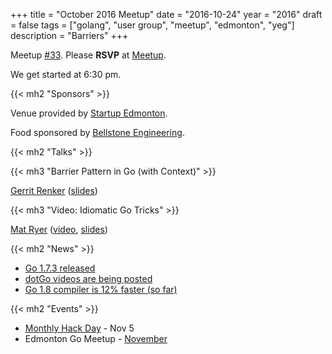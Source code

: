 +++
title = "October 2016 Meetup"
date = "2016-10-24"
year = "2016"
draft = false
tags = ["golang", "user group", "meetup", "edmonton", "yeg"]
description = "Barriers"
+++

Meetup [#33](https://github.com/edmontongo/presentations/issues/50). Please **RSVP** at [Meetup](https://www.meetup.com/startupedmonton/events/234270867/).

We get started at 6:30 pm.

{{< mh2 "Sponsors" >}}

Venue provided by [Startup Edmonton](https://www.startupedmonton.com/).

Food sponsored by [Bellstone Engineering](https://bellstone.ca/).

{{< mh2 "Talks" >}}

{{< mh3 "Barrier Pattern in Go (with Context)" >}}

[Gerrit Renker](https://github.com/grrtrr) ([slides](https://talks.godoc.org/github.com/edmontongo/presentations/2016-10/barrier_pattern_with_context/barrier_pattern.slide))

{{< mh3 "Video: Idiomatic Go Tricks" >}}

[Mat Ryer](https://github.com/matryer) ([video](https://www.youtube.com/watch?v=yeetIgNeIkc), [slides](https://talks.godoc.org/github.com/matryer/present/idiomatic-go-tricks/main.slide#1))

{{< mh2 "News" >}}

- [Go 1.7.3 released](https://groups.google.com/forum/#!topic/golang-nuts/f5egnoSnBjY)
- [dotGo videos are being posted](http://www.thedotpost.com/conference/dotgo-2016)
- [Go 1.8 compiler is 12% faster (so far)](https://twitter.com/davecheney/status/789715561043288064)

{{< mh2 "Events" >}}

- [Monthly Hack Day](https://www.meetup.com/startupedmonton/events/234554242/) - Nov 5
- Edmonton Go Meetup - [November](/meetup/2016-11/)
